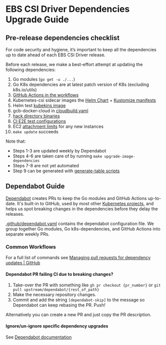 # EBS CSI Driver Dependencies Upgrade Guide

## Pre-release dependencies checklist

For code security and hygiene, it’s important to keep all the dependencies up to date ahead of each EBS CSI Driver release.

Before each release, we make a best-effort attempt at updating the following dependencies:

1. Go modules (`go get -u ./...`)
2. Go K8s dependencies are at latest patch version of K8s (excluding k8s.io/utils)
3. [GitHub Actions in the workflows](../../.github/workflows)
4. Kubernetes-csi sidecar images the [Helm Chart](../../charts/aws-ebs-csi-driver/values.yaml) + [Kustomize manifests](../../deploy/kubernetes)
5. Helm test [kubekins image](../../charts/aws-ebs-csi-driver/values.yaml)
6. gcb-docker-cloud in [cloudbuild.yaml](../../cloudbuild.yaml) 
7. [hack directory binaries](../../hack/tools/install.sh)
8. [CI E2E test configurations](../../hack/e2e/config.sh)
9. EC2 [attachment limits](../../pkg/cloud/volume_limits.go) for any new instances
10. `make update` succeeds 

Note that:
- Steps 1-3 are updated weekly by Dependabot
- Steps 4-6 are taken care of by running `make upgrade-image-dependencies`
- Steps 7-8 are not yet automated
- Step 9 can be generated with [generate-table scripts](../../hack)

## Dependabot Guide

[Dependabot](https://docs.github.com/en/code-security/getting-started/dependabot-quickstart-guide) creates PRs to keep the Go modules and GitHub Actions up-to-date. It's built-in to GitHub, used by most other [Kubernetes projects](https://github.com/kubernetes-csi/external-provisioner/blob/master/.github/dependabot.yaml), and helps us spot breaking changes in the dependencies before they delay the releases.

[.github/dependabot.yaml](../../.github/dependabot.yaml) contains the dependabot configuration file. We group together Go modules, Go k8s-dependencies, and GitHub Actions into separate weekly PRs.

### Common Workflows

For a full list of commands see [Managing pull requests for dependency updates | GitHub](https://docs.github.com/en/code-security/dependabot/working-with-dependabot/managing-pull-requests-for-dependency-updates)

#### Dependabot PR failing CI due to breaking changes?

1. Take-over the PR with something like `gh pr checkout {pr_number}` or `git pull upstream/dependabot/{rest_of_path}`
2. Make the necessary repository changes. 
3. Commit and add the string `[dependabot-skip]` to the message so Dependabot can keep rebasing the PR. Push!

Alternatively you can create a new PR and just copy the PR description. 

#### Ignore/un-ignore specific dependency upgrades

See [Dependabot documentation](https://docs.github.com/en/code-security/dependabot/working-with-dependabot/managing-pull-requests-for-dependency-updates#managing-dependabot-pull-requests-with-comment-commands)


